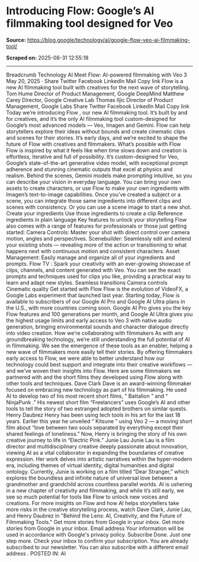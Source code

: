 # Introducing Flow: Google’s AI filmmaking tool designed for Veo

**Source:** https://blog.google/technology/ai/google-flow-veo-ai-filmmaking-tool/

**Scraped on:** 2025-08-31 12:55:18

---

Breadcrumb
Technology
AI
Meet Flow: AI-powered filmmaking with Veo 3
May 20, 2025
·
Share
Twitter
Facebook
LinkedIn
Mail
Copy link
Flow is a new AI filmmaking tool built with creatives for the next wave of storytelling.
Tom Hume
Director of Product Management, Google DeepMind
Matthew Carey
Director, Google Creative Lab
Thomas Iljic
Director of Product Management, Google Labs
Share
Twitter
Facebook
LinkedIn
Mail
Copy link
Today we’re introducing
Flow
, our new AI filmmaking tool.
It’s built by and for creatives, and it’s the only AI filmmaking tool custom-designed for Google’s most advanced models — Veo, Imagen and Gemini. Flow can help storytellers explore their ideas without bounds and create cinematic clips and scenes for their stories. It’s early days, and we’re excited to shape the future of Flow with creatives and filmmakers.
What’s possible with Flow
Flow is inspired by what it feels like when time slows down and creation is effortless, iterative and full of possibility. It’s custom-designed for Veo, Google’s state-of-the-art generative video model, with exceptional prompt adherence and stunning cinematic outputs that excel at physics and realism. Behind the scenes, Gemini models make prompting intuitive, so you can describe your vision in everyday language. You can bring your own assets to create characters, or use Flow to make your own ingredients with Imagen’s text-to-image capabilities.
Once you’ve created a subject or a scene, you can integrate those same ingredients into different clips and scenes with consistency. Or you can use a scene image to start a new shot.
Create your ingredients
Use those ingredients to create a clip
Reference ingredients in plain language
Key features to unlock your storytelling
Flow also comes with a range of features for professionals or those just getting started:
Camera Controls:
Master your shot with direct control over camera motion, angles and perspectives.
Scenebuilder:
Seamlessly edit and extend your existing shots — revealing more of the action or transitioning to what happens next with continuous motion and consistent characters.
Asset Management:
Easily manage and organize all of your ingredients and prompts.
Flow TV
:
Spark your creativity with an ever-growing showcase of clips, channels, and content generated with Veo. You can see the exact prompts and techniques used for clips you like, providing a practical way to learn and adapt new styles.
Seamless transitions
Camera controls
Cinematic quality
Get started with Flow
Flow is the evolution of VideoFX, a Google Labs experiment that launched last year. Starting today, Flow is available to subscribers of our Google AI Pro and Google AI Ultra plans in the U.S., with more countries coming soon.
Google AI Pro gives you the key Flow features and 100 generations per month, and
Google AI Ultra
gives you the highest usage limits and early access to Veo 3 with native audio generation, bringing environmental sounds and character dialogue directly into video creation.
How we’re collaborating with filmmakers
As with any groundbreaking technology, we’re still understanding the full potential of AI in filmmaking. We see the emergence of these tools as an enabler, helping a new wave of filmmakers more easily tell their stories. By offering filmmakers early access to Flow, we were able to better understand how our technology could best support and integrate into their creative workflows — and we’ve woven their insights into Flow. Here are some filmmakers we partnered with and the short films they developed using Flow along with other tools and techniques.
Dave Clark
Dave is an award-winning filmmaker focused on embracing new technology as part of his filmmaking. He used AI to develop two of his most recent short films, “
Battalion
” and “
NinjaPunk
.” His newest short film “Freelancers” uses Google’s AI and other tools to tell the story of two estranged adopted brothers on similar quests.
Henry Daubrez
Henry has been using tech tools in his art for the last 18 years. Earlier this year he unveiled “
Kitsune
” using Veo 2 — a moving short film about “love between two souls separated by everything except their shared feelings of loneliness.” Now, Henry is bringing the story of his own creative journey to life in “Electric Pink.”
Junie Lau
Junie Lau is a film director and multidisciplinary creative deeply passionate about innovation, viewing AI as a vital collaborator in expanding the boundaries of creative expression. Her work delves into artistic narratives within the hyper-modern era, including themes of virtual identity, digital humanities and digital ontology. Currently, Junie is working on a film titled “Dear Stranger,” which explores the boundless and infinite nature of universal love between a grandmother and grandchild across countless parallel worlds.
AI is ushering in a new chapter of creativity and filmmaking, and while it’s still early, we see so much potential for tools like Flow to unlock new voices and creations.
For more insights on Flow and how AI helps storytellers take more risks in the creative storytelling process, watch Dave Clark, Junie Lau, and Henry Daubrez in "Behind the Lens: AI, Creativity, and the Future of Filmmaking Tools."
Get more stories from Google in your inbox.
Get more
stories from Google
in your inbox.
Email address
Your information will be used in accordance with
Google's privacy policy.
Subscribe
Done. Just one step more.
Check your inbox to confirm your subscription.
You are already subscribed to our newsletter.
You can also subscribe with a
different email address
.
POSTED IN:
AI